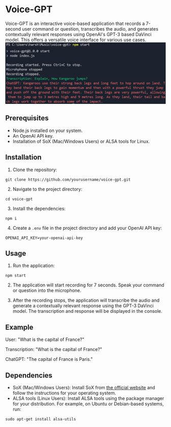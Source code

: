 # Voice-GPT

Voice-GPT is an interactive voice-based application that records a 7-second user command or question, transcribes the audio, and generates contextually relevant responses using OpenAI's GPT-3 based DaVinci model. This offers a versatile voice interface for various use cases.
![Example](example.png)

## Prerequisites

- Node.js installed on your system.
- An OpenAI API key.
- Installation of SoX (Mac/Windows Users) or ALSA tools for Linux.

## Installation

1. Clone the repository:
```
git clone https://github.com/yourusername/voice-gpt.git
```

2. Navigate to the project directory:
```
cd voice-gpt
```

3. Install the dependencies:
```
npm i
```

4. Create a `.env` file in the project directory and add your OpenAI API key:
```
OPENAI_API_KEY=your-openai-api-key
```

## Usage

1. Run the application:
```
npm start
```

2. The application will start recording for 7 seconds. Speak your command or question into the microphone.

3. After the recording stops, the application will transcribe the audio and generate a contextually relevant response using the GPT-3 DaVinci model. The transcription and response will be displayed in the console.

## Example

 User: "What is the capital of France?"
 
 Transcription: "What is the capital of France?"
 
 ChatGPT: "The capital of France is Paris."

## Dependencies

- SoX (Mac/Windows Users): Install SoX from [the official website](http://sox.sourceforge.net/) and follow the instructions for your operating system.
- ALSA tools (Linux Users): Install ALSA tools using the package manager for your distribution. For example, on Ubuntu or Debian-based systems, run:
```
sudo apt-get install alsa-utils
```
